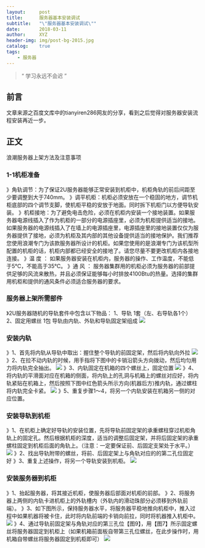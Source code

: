 ```yaml
---
layout:     post
title:      服务器基本安装调试
subtitle:   "\"服务器基本安装调试\""
date:       2018-03-11
author:     XYZ
header-img: img/post-bg-2015.jpg
catalog:    true
tags:
    - 服务器
---
```


> “ 学习永远不会迟 ”

## 前言
文章来源之百度文库中的tianyiren286网友的分享，看到之后觉得对服务器安装流程安装再近一步。



## 正文
浪潮服务器上架方法及注意事项

### 1-1机柜准备
》角轨调节：为了保证2U服务器能够正常安装到机柜中，机柜角轨的前后间距至少要调整到大于740mm。
》调平机柜：机柜必须安放在一个稳固的地方，调节机柜底部的四个调节支脚，使机柜平稳的安放于地面。同时拆下机柜门以方便导轨安装。
》机柜接地：为了避免电击危险，必须在机柜内安装一个接地装置。如果服务器电源线插入了作为机柜的一部分的电源插座里，必须为机柜提供适当的接地。如果服务器的电源线插入了在墙上的电源插座里，电源插座里的接地装置仅仅为服务器提供了接地，必须为机柜及其内部的其他设备提供适当的接地保护。我们推荐您使用浪潮专门为该款服务器所设计的机柜。如果您使用的是浪潮专门为该机型所配置的机柜的话，机柜内部都已经安全的接地了。请您尽量不要更改机柜内各接地连接。
》温 度 ： 如果服务器安装在机柜内，服务器的操作、工作温度，不能低于5℃，不能高于35℃。
》通 风 ： 服务器集群用的机柜必须为服务器的前部提供足够的风流来散热，并且必须保证能够每小时排放4100Btu的热量。选择的集群用机柜和提供的通风条件必须适合服务器的要求。

### 服务器上架所需部件
》2U服务器随机的导轨套件中包含以下物品：
1、导轨 1套（左、右导轨各1个）
2、固定用螺丝  1包
导轨由内轨、外轨和导轨固定架组成
 ![](https://s1.ax1x.com/2018/03/12/9fUZp8.png)

### 安装内轨
》1、首先将内轨从导轨中取出：握住整个导轨的前固定架，然后将内轨向外拉
 ![](https://s1.ax1x.com/2018/03/12/9fUkkt.png)
》2、在拉不动内轨的时候，用手指将下图中的卡销沿箭头方向拨动，然后均匀用力将内轨完全抽出。
 ![](https://s1.ax1x.com/2018/03/12/9fUAtP.png)
》3、内轨固定在机箱的四个螺丝上，固定位置
 ![](https://s1.ax1x.com/2018/03/12/9fUiTI.png)
》4、将内轨的平滑面对应在机箱的侧面，将内轨上的孔洞与机箱上的螺丝对应好，将内轨紧贴在机箱上，然后按照下图中红色箭头所示方向(机器后方)推内轨，通过螺柱将内轨完全卡紧。
 ![](https://s1.ax1x.com/2018/03/12/9fUEff.png)
》5、重复步骤1～4，将另一个内轨安装在机箱另一侧的对应位置。




### 安装导轨到机柜
》1、在机柜上确定好导轨的安装位置，先将导轨前固定架的承重螺柱穿过机柜角轨上的固定孔。然后根据机柜的深度，适当的调整后固定架，并将后固定架的承重螺柱固定到机柜后面的角轨上。（注意：一定要保证前、后固定支架处于水平。）
 ![](https://s1.ax1x.com/2018/03/12/9fUe1S.png)
》2、找出导轨附带的螺丝，将前、后固定架上与角轨对应的的第二孔位固定好
》3、重复上述操作，将另一个导轨安装到机柜。
 ![](https://s1.ax1x.com/2018/03/12/9fUnXQ.png)

### 安装服务器到机柜
》1、抬起服务器，将其接近机柜，使服务器后部面对机柜的前部。
》2、将服务器上两侧的内轨卡进机柜上的外轨槽内（外轨内的滑动珠部分必须移到外轨前端）。
》3、如下图所示，保持服务器水平，将服务器平稳地推向机柜中，推入过程中如果机器将被卡住，此时将内轨前端的卡销向前拉，同时将机器推入机柜中。
 ![](https://s1.ax1x.com/2018/03/12/9fUm6g.png)
》4、通过导轨前固定架与角轨对应的第三孔位【图9】，用【图7】所示固定螺丝将服务器固定到机柜上（如果机箱前面板自带第三孔位螺丝，在此步操作时，用机箱自带螺丝将服务器固定到机柜即可）
 ![](https://s1.ax1x.com/2018/03/12/9fUKmj.png)

